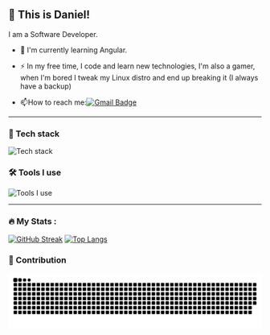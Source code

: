 ## 👋 This is Daniel!
 
I am a Software Developer.
  
- :telescope: I'm currently learning Angular.

- :zap: In my free time, I code and learn new technologies, I'm also a gamer, when I'm bored I tweak my Linux distro and end up breaking it (I always have a backup)

- :mailbox:How to reach me:[![Gmail Badge](https://img.shields.io/badge/Gmail-D14836?style=for-the-badge&logo=gmail&logoColor=white)](mailto:rdjmc95@gmail.com)

 ---

 ### 🔭 Tech stack

![Tech stack](https://skillicons.dev/icons?i=react,css,html,js,nextjs,angular,ts,nodejs,express,mongodb,python,flask,bootstrap,tailwind,java,cpp)

### 🛠 Tools I use

![Tools I use](https://skillicons.dev/icons?i=vscode,vite,vercel,netlify,postman,firebase,git,github,discord,githubactions,linux,bash)

  ---

### :fire: My Stats :
    
[![GitHub Streak](https://streak-stats.demolab.com?user=Gravyon&theme=transparent&hide)](https://git.io/streak-stats)
[![Top Langs](https://github-readme-stats.vercel.app/api/top-langs/?username=Gravyon&layout=compact&theme=transparent)](https://github.com/anuraghazra/github-readme-stats)

### 🚀 Contribution

![snake gif](https://github.com/Gravyon/Gravyon/blob/output/github-contribution-grid-snake-dark.svg)
